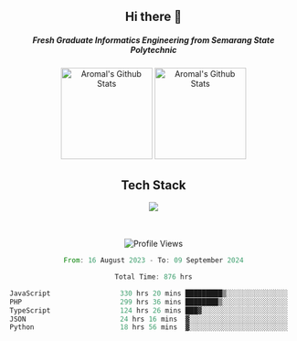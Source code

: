 <div align="center">
  <h2>Hi there 👋</h2>

  <h5>Fresh Graduate Informatics Engineering from Semarang State Polytechnic</h5>

  <img
    height="160"
    alt="Aromal's Github Stats"
    src="https://github-readme-stats.vercel.app/api?username=dafariski77&show_icons=true&theme=tokyonight&count_private=true"
  />
  <img
    alt="Aromal's Github Stats"
    height="160"
    src="https://github-readme-stats.vercel.app/api/top-langs/?username=dafariski77&layout=compact&theme=tokyonight"
  />

  <h2>Tech Stack</h2>
  <a href="https://skillicons.dev">
    <img src="https://skillicons.dev/icons?i=express,nextjs,laravel,mysql,mongodb,redis,prisma,docker,git,gcp,tailwind&perline=14" />
  </a>

  <br /><br />
  <img src="https://komarev.com/ghpvc/?username=dafariski77&abbreviated=true" alt="Profile Views">
    
  <!--START_SECTION:waka-->

```rust
From: 16 August 2023 - To: 09 September 2024

Total Time: 876 hrs

JavaScript                 330 hrs 20 mins █████████▒░░░░░░░░░░░░░░░   37.17 %
PHP                        299 hrs 36 mins ████████▒░░░░░░░░░░░░░░░░   33.71 %
TypeScript                 124 hrs 26 mins ███▓░░░░░░░░░░░░░░░░░░░░░   14.00 %
JSON                       24 hrs 16 mins  ▓░░░░░░░░░░░░░░░░░░░░░░░░   02.73 %
Python                     18 hrs 56 mins  ▓░░░░░░░░░░░░░░░░░░░░░░░░   02.13 %
```

<!--END_SECTION:waka-->
</div>
